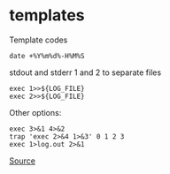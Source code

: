 # templates
Template codes

`date +%Y%m%d%-H%M%S`

stdout and stderr 1 and 2 to separate files
```
exec 1>>${LOG_FILE}
exec 2>>${LOG_FILE}
```

Other options:
```
exec 3>&1 4>&2
trap 'exec 2>&4 1>&3' 0 1 2 3
exec 1>log.out 2>&1
```
[Source](https://serverfault.com/questions/103501/how-can-i-fully-log-all-bash-scripts-actions)
